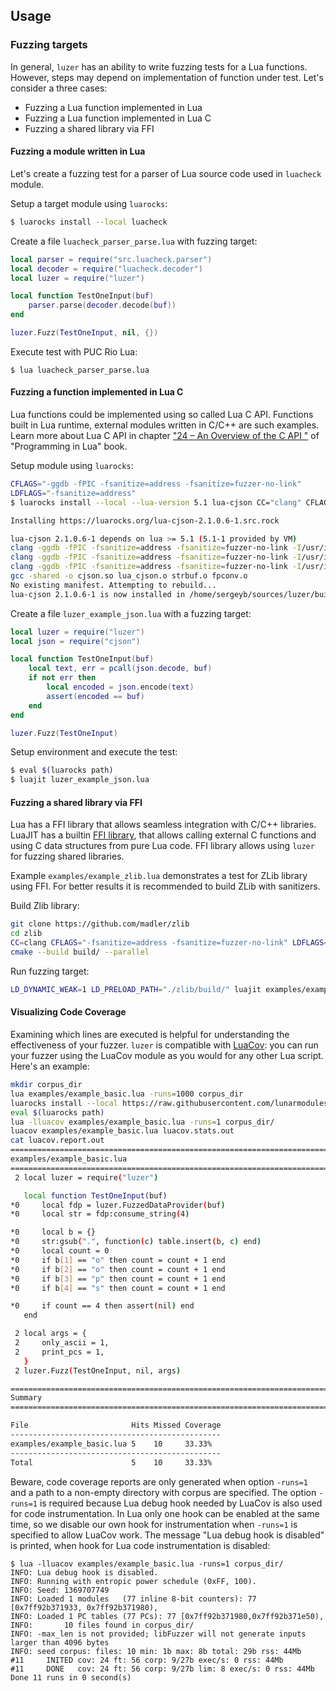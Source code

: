 ## Usage

### Fuzzing targets

In general, `luzer` has an ability to write fuzzing tests for a Lua functions.
However, steps may depend on implementation of function under test. Let's
consider a three cases:

- Fuzzing a Lua function implemented in Lua
- Fuzzing a Lua function implemented in Lua C
- Fuzzing a shared library via FFI

#### Fuzzing a module written in Lua

Let's create a fuzzing test for a parser of Lua source code used in `luacheck`
module.

Setup a target module using `luarocks`:

```sh
$ luarocks install --local luacheck
```

Create a file `luacheck_parser_parse.lua` with fuzzing target:

```lua
local parser = require("src.luacheck.parser")
local decoder = require("luacheck.decoder")
local luzer = require("luzer")

local function TestOneInput(buf)
    parser.parse(decoder.decode(buf))
end

luzer.Fuzz(TestOneInput, nil, {})
```

Execute test with PUC Rio Lua:

```
$ lua luacheck_parser_parse.lua
```

#### Fuzzing a function implemented in Lua C

Lua functions could be implemented using so called Lua C API. Functions built
in Lua runtime, external modules written in C/C++ are such examples. Learn more
about Lua C API in chapter ["24 – An Overview of the C API
"][programming-in-lua-24] of "Programming in Lua" book.

Setup module using `luarocks`:

```sh
CFLAGS="-ggdb -fPIC -fsanitize=address -fsanitize=fuzzer-no-link"
LDFLAGS="-fsanitize=address"
$ luarocks install --local --lua-version 5.1 lua-cjson CC="clang" CFLAGS=$CFLAGS LDFLAGS=$LDFLAGS

Installing https://luarocks.org/lua-cjson-2.1.0.6-1.src.rock

lua-cjson 2.1.0.6-1 depends on lua >= 5.1 (5.1-1 provided by VM)
clang -ggdb -fPIC -fsanitize=address -fsanitize=fuzzer-no-link -I/usr/include/lua5.1 -c lua_cjson.c -o lua_cjson.o
clang -ggdb -fPIC -fsanitize=address -fsanitize=fuzzer-no-link -I/usr/include/lua5.1 -c strbuf.c -o strbuf.o
clang -ggdb -fPIC -fsanitize=address -fsanitize=fuzzer-no-link -I/usr/include/lua5.1 -c fpconv.c -o fpconv.o
gcc -shared -o cjson.so lua_cjson.o strbuf.o fpconv.o
No existing manifest. Attempting to rebuild...
lua-cjson 2.1.0.6-1 is now installed in /home/sergeyb/sources/luzer/build/modules (license: MIT)
```

Create a file `luzer_example_json.lua` with a fuzzing target:

```lua
local luzer = require("luzer")
local json = require("cjson")

local function TestOneInput(buf)
    local text, err = pcall(json.decode, buf)
    if not err then
        local encoded = json.encode(text)
        assert(encoded == buf)
    end
end

luzer.Fuzz(TestOneInput)
```

Setup environment and execute the test:

```sh
$ eval $(luarocks path)
$ luajit luzer_example_json.lua
```

#### Fuzzing a shared library via FFI

Lua has a FFI library that allows seamless integration with C/C++ libraries.
LuaJIT has a builtin [FFI library][ffi-library-url], that allows calling
external C functions and using C data structures from pure Lua code.
FFI library allows using `luzer` for fuzzing shared libraries.

Example `examples/example_zlib.lua` demonstrates a test for ZLib library using
FFI. For better results it is recommended to build ZLib with sanitizers.

Build Zlib library:

```sh
git clone https://github.com/madler/zlib
cd zlib
CC=clang CFLAGS="-fsanitize=address -fsanitize=fuzzer-no-link" LDFLAGS="-fsanitize=address" cmake -S . -B build -DCMAKE_BUILD_TYPE=Debug
cmake --build build/ --parallel
```

Run fuzzing target:

```sh
LD_DYNAMIC_WEAK=1 LD_PRELOAD_PATH="./zlib/build/" luajit examples/example_ffi_zlib.lua
```

#### Visualizing Code Coverage

Examining which lines are executed is helpful for understanding
the effectiveness of your fuzzer. `luzer` is compatible with
[LuaCov][luacov-website]: you can run your fuzzer using the
LuaCov module as you would for any other Lua script. Here's an
example:

```sh
mkdir corpus_dir
lua examples/example_basic.lua -runs=1000 corpus_dir
luarocks install --local https://raw.githubusercontent.com/lunarmodules/luacov/refs/heads/master/luacov-scm-1.rockspec
eval $(luarocks path)
lua -lluacov examples/example_basic.lua -runs=1 corpus_dir/
luacov examples/example_basic.lua luacov.stats.out
cat luacov.report.out
==============================================================================
examples/example_basic.lua
==============================================================================
 2 local luzer = require("luzer")

   local function TestOneInput(buf)
*0     local fdp = luzer.FuzzedDataProvider(buf)
*0     local str = fdp:consume_string(4)

*0     local b = {}
*0     str:gsub(".", function(c) table.insert(b, c) end)
*0     local count = 0
*0     if b[1] == "o" then count = count + 1 end
*0     if b[2] == "o" then count = count + 1 end
*0     if b[3] == "p" then count = count + 1 end
*0     if b[4] == "s" then count = count + 1 end

*0     if count == 4 then assert(nil) end
   end

 2 local args = {
 2     only_ascii = 1,
 2     print_pcs = 1,
   }
 2 luzer.Fuzz(TestOneInput, nil, args)

==============================================================================
Summary
==============================================================================

File                       Hits Missed Coverage
-----------------------------------------------
examples/example_basic.lua 5    10     33.33%
-----------------------------------------------
Total                      5    10     33.33%
```

Beware, code coverage reports are only generated when option
`-runs=1` and a path to a non-empty directory with corpus are
specified. The option `-runs=1` is required because Lua debug hook
needed by LuaCov is also used for code instrumentation. In Lua
only one hook can be enabled at the same time, so we disable our
own hook for instrumentation when `-runs=1` is specified to allow
LuaCov work. The message "Lua debug hook is disabled" is printed,
when hook for Lua code instrumentation is disabled:

```
$ lua -lluacov examples/example_basic.lua -runs=1 corpus_dir/
INFO: Lua debug hook is disabled.
INFO: Running with entropic power schedule (0xFF, 100).
INFO: Seed: 1369707749
INFO: Loaded 1 modules   (77 inline 8-bit counters): 77 [0x7ff92b371933, 0x7ff92b371980),
INFO: Loaded 1 PC tables (77 PCs): 77 [0x7ff92b371980,0x7ff92b371e50),
INFO:       10 files found in corpus_dir/
INFO: -max_len is not provided; libFuzzer will not generate inputs larger than 4096 bytes
INFO: seed corpus: files: 10 min: 1b max: 8b total: 29b rss: 44Mb
#11     INITED cov: 24 ft: 56 corp: 9/27b exec/s: 0 rss: 44Mb
#11     DONE   cov: 24 ft: 56 corp: 9/27b lim: 8 exec/s: 0 rss: 44Mb
Done 11 runs in 0 second(s)
```

[ffi-library-url]: https://luajit.org/ext_ffi.html
[programming-in-lua-8]: https://www.lua.org/pil/8.html
[programming-in-lua-24]: https://www.lua.org/pil/24.html
[atheris-native-extensions]: https://github.com/google/atheris/blob/master/native_extension_fuzzing.md
[atheris-native-extensions-video]: https://www.youtube.com/watch?v=oM-7lt43-GA
[luacov-website]: https://lunarmodules.github.io/luacov/
